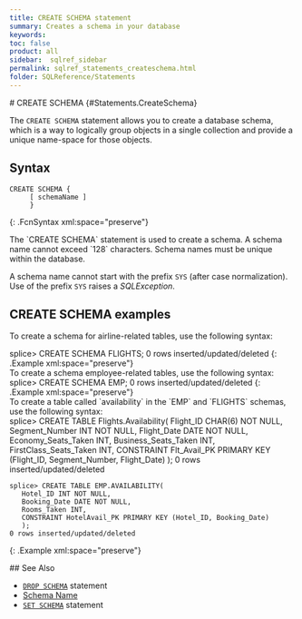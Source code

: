 ```yaml
---
title: CREATE SCHEMA statement
summary: Creates a schema in your database
keywords:
toc: false
product: all
sidebar:  sqlref_sidebar
permalink: sqlref_statements_createschema.html
folder: SQLReference/Statements
---
```

<section>
<div class="TopicContent" data-swiftype-index="true" markdown="1">
# CREATE SCHEMA   {#Statements.CreateSchema}

The `CREATE SCHEMA` statement allows you to create a database schema,
which is a way to logically group objects in a single collection and
provide a unique name-space for those objects.

## Syntax

<div class="fcnWrapperWide" markdown="1">
    
    CREATE SCHEMA {
         [ schemaName ]
         }
{: .FcnSyntax xml:space="preserve"}

</div>
The `CREATE SCHEMA` statement is used to create a schema. A schema name
cannot exceed `128` characters. Schema names must be unique within the
database.

A schema name cannot start with the prefix `SYS` (after case
normalization). Use of the prefix `SYS` raises a *SQLException*.

## CREATE SCHEMA examples

To create a schema for airline-related tables, use the following syntax:

<div class="preWrapper" markdown="1">
    splice> CREATE SCHEMA FLIGHTS;
    0 rows inserted/updated/deleted
{: .Example xml:space="preserve"}

</div>
To create a schema employee-related tables, use the following syntax:

<div class="preWrapper" markdown="1">
    splice> CREATE SCHEMA EMP;
    0 rows inserted/updated/deleted
{: .Example xml:space="preserve"}

</div>
To create a table called `availability` in the `EMP` and `FLIGHTS`
schemas, use the following syntax:

<div class="preWrapperWide" markdown="1">
    splice> CREATE TABLE Flights.Availability(
       Flight_ID CHAR(6) NOT NULL,
       Segment_Number INT NOT NULL,
       Flight_Date DATE NOT NULL,
       Economy_Seats_Taken INT,
       Business_Seats_Taken INT,
       FirstClass_Seats_Taken INT,
       CONSTRAINT Flt_Avail_PK
       PRIMARY KEY (Flight_ID, Segment_Number, Flight_Date)
       );
    0 rows inserted/updated/deleted
    
    splice> CREATE TABLE EMP.AVAILABILITY(
       Hotel_ID INT NOT NULL,
       Booking_Date DATE NOT NULL,
       Rooms_Taken INT,
       CONSTRAINT HotelAvail_PK PRIMARY KEY (Hotel_ID, Booking_Date)
       );
    0 rows inserted/updated/deleted
{: .Example xml:space="preserve"}

</div>
## See Also

* [`DROP SCHEMA`](sqlref_statements_dropschema.html) statement
* [Schema Name](sqlref_identifiers_types.html#SchemaName)
* [`SET SCHEMA`](sqlref_statements_setschema.html) statement

</div>
</section>

